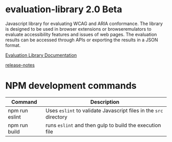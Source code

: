 # evaluation-library 2.0 Beta
Javascript library for evaluating WCAG and ARIA conformance.  The library is designed to be used in browser extensions or browseremulators to evaluate accessibility features and issues of web pages.  The evaluation results can be accessed through APIs or exporting the results in a JSON format.

[Evaluation Library Documentation](https://opena11y.github.io/evaluation-library/)

[release-notes](release-notes.md)

# NPM development commands

| Command             | Description |
| ------------------- | ----------- |
| npm run eslint      | Uses `eslint` to validate Javascript files in the `src` directory |
| npm run build       | runs `eslint` and then gulp to build the execution file  |


